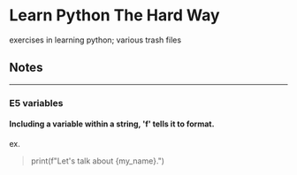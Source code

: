 # Learn Python The Hard Way

exercises in learning python; various trash files

## Notes
----------

### E5 variables

#### Including a variable within a string, 'f' tells it to format.

ex.
> print(f"Let's talk about {my_name}.")
